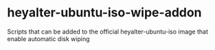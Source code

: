 # heyalter-ubuntu-iso-wipe-addon
Scripts that can be added to the official heyalter-ubuntu-iso image that enable automatic disk wiping
